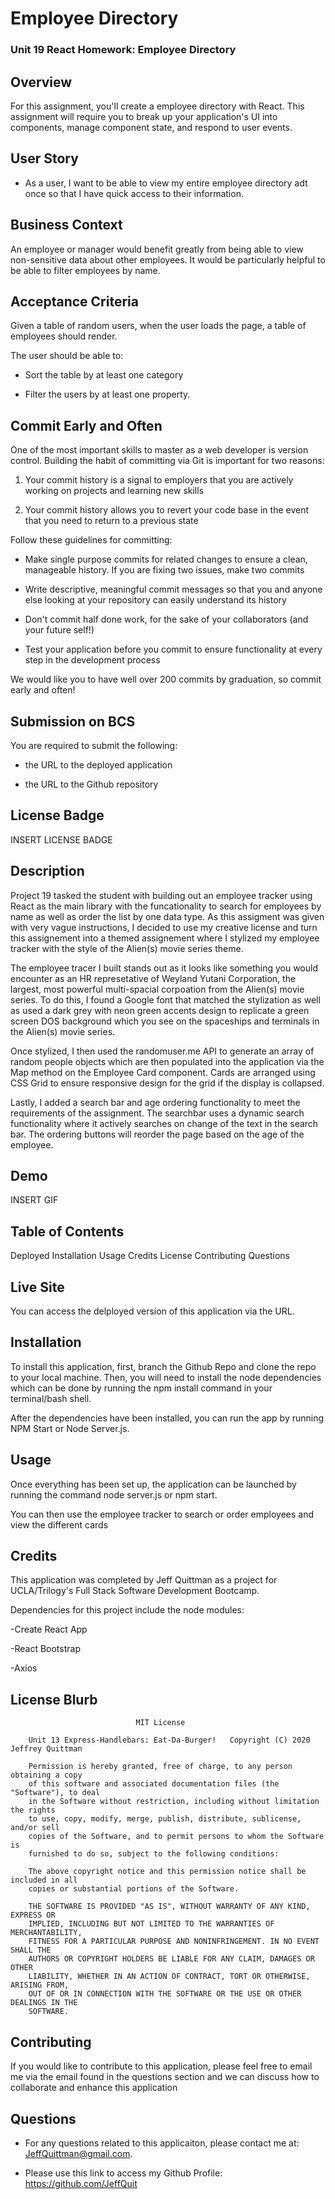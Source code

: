 # Employee Directory

### Unit 19 React Homework: Employee Directory

## Overview

For this assignment, you'll create a employee directory with React. This assignment will require you to break up your application's UI into components, manage component state, and respond to user events.

## User Story

* As a user, I want to be able to view my entire employee directory adt once so that I have quick access to their information.

## Business Context

An employee or manager would benefit greatly from being able to view non-sensitive data about other employees. It would be particularly helpful to be able to filter employees by name.

## Acceptance Criteria

Given a table of random users, when the user loads the page, a table of employees should render. 

The user should be able to:

  * Sort the table by at least one category

  * Filter the users by at least one property.

## Commit Early and Often

One of the most important skills to master as a web developer is version control. Building the habit of committing via Git is important for two reasons:

1. Your commit history is a signal to employers that you are actively working on projects and learning new skills

2. Your commit history allows you to revert your code base in the event that you need to return to a previous state

Follow these guidelines for committing:

* Make single purpose commits for related changes to ensure a clean, manageable history. If you are fixing two issues, make two commits

* Write descriptive, meaningful commit messages so that you and anyone else looking at your repository can easily understand its history

* Don't commit half done work, for the sake of your collaborators (and your future self!)

* Test your application before you commit to ensure functionality at every step in the development process

We would like you to have well over 200 commits by graduation, so commit early and often!


## Submission on BCS

You are required to submit the following:

* the URL to the deployed application

* the URL to the Github repository

## License Badge
INSERT LICENSE BADGE

## Description
Project 19 tasked the student with building out an employee tracker using React as the main library with the funcationality to search for employees by name as well as order the list by one data type. As this assigment was given with very vague instructions, I decided to use my creative license and turn this assignement into a themed assignement where I stylized my employee tracker with the style of the Alien(s) movie series theme.

The employee tracer I built stands out as it looks like something you would encounter as an HR represetative of Weyland Yutani Corporation, the largest, most powerful multi-spacial corpoation from the Alien(s) movie series. To do this, I found a Google font that matched the stylization as well as used a dark grey with neon green accents design to replicate a green screen DOS background which you see on the spaceships and terminals in the Alien(s) movie series.

Once stylized, I then used the randomuser.me API to generate an array of random people objects which are then populated into the application via the Map method on the Employee Card component. Cards are arranged using CSS Grid to ensure responsive design for the grid if the display is collapsed.

Lastly, I added a search bar and age ordering functionality to meet the requirements of the assignment. The searchbar uses a dynamic search functionality where it actively searches on change of the text in the search bar. The ordering buttons will reorder the page based on the age of the employee.

## Demo
INSERT GIF

## Table of Contents
Deployed
Installation
Usage
Credits
License
Contributing
Questions

## Live Site
You can access the delployed version of this application via the URL.

## Installation
To install this application, first, branch the Github Repo and clone the repo to your local machine. Then, you will need to install the node dependencies which can be done by running the npm install command in your terminal/bash shell.

After the dependencies have been installed, you can run the app by running NPM Start or Node Server.js.

## Usage
Once everything has been set up, the application can be launched by running the command node server.js or npm start.

You can then use the employee tracker to search or order employees and view the different cards

## Credits
This application was completed by Jeff Quittman as a project for UCLA/Trilogy's Full Stack Software Development Bootcamp.

Dependencies for this project include the node modules:

-Create React App

-React Bootstrap

-Axios

## License Blurb
								MIT License

		Unit 13 Express-Handlebars: Eat-Da-Burger!   Copyright (C) 2020 Jeffrey Quittman

		Permission is hereby granted, free of charge, to any person obtaining a copy
		of this software and associated documentation files (the "Software"), to deal
		in the Software without restriction, including without limitation the rights
		to use, copy, modify, merge, publish, distribute, sublicense, and/or sell
		copies of the Software, and to permit persons to whom the Software is
		furnished to do so, subject to the following conditions:

		The above copyright notice and this permission notice shall be included in all
		copies or substantial portions of the Software.

		THE SOFTWARE IS PROVIDED "AS IS", WITHOUT WARRANTY OF ANY KIND, EXPRESS OR
		IMPLIED, INCLUDING BUT NOT LIMITED TO THE WARRANTIES OF MERCHANTABILITY,
		FITNESS FOR A PARTICULAR PURPOSE AND NONINFRINGEMENT. IN NO EVENT SHALL THE
		AUTHORS OR COPYRIGHT HOLDERS BE LIABLE FOR ANY CLAIM, DAMAGES OR OTHER
		LIABILITY, WHETHER IN AN ACTION OF CONTRACT, TORT OR OTHERWISE, ARISING FROM,
		OUT OF OR IN CONNECTION WITH THE SOFTWARE OR THE USE OR OTHER DEALINGS IN THE
		SOFTWARE.

## Contributing
If you would like to contribute to this application, please feel free to email me via the email found in the questions section and we can discuss how to collaborate and enhance this application

## Questions
- For any questions related to this applicaiton, please contact me at: JeffQuittman@gmail.com.

- Please use this link to access my Github Profile: https://github.com/JeffQuit